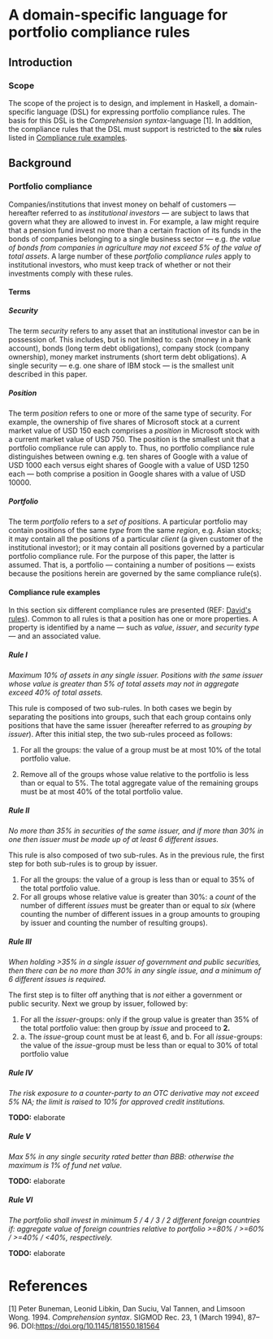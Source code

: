 # A domain-specific language for portfolio compliance rules

## Introduction

### Scope

The scope of the project is to design, and implement in Haskell, a domain-specific language (DSL) for expressing portfolio compliance rules. The basis for this DSL is the *Comprehension syntax*-language [1]. In addition, the compliance rules that the DSL must support is restricted to the **six** rules listed in [Compliance rule examples](#compliance-rule-examples).

## Background

### Portfolio compliance

Companies/institutions that invest money on behalf of customers — hereafter referred to as *institutional investors* — are subject to laws that govern what they are allowed to invest in. For example, a law might require that a pension fund invest no more than a certain fraction of its funds in the bonds of companies belonging to a single business sector — e.g. *the value of bonds from companies in agriculture may not exceed 5% of the value of total assets*. A large number of these *portfolio compliance rules* apply to institutional investors, who must keep track of whether or not their investments comply with these rules.

#### Terms

##### Security

The term *security* refers to any asset that an institutional investor can be in possession of. This includes, but is not limited to: cash (money in a bank account), bonds (long term debt obligations), company stock (company ownership), money market instruments (short term debt obligations). A single security — e.g. one share of IBM stock — is the smallest unit described in this paper.

##### Position

The term *position* refers to one or more of the same type of security. For example, the ownership of five shares of Microsoft stock at a current market value of USD 150 each comprises a *position* in Microsoft stock with a current market value of USD 750. The position is the smallest unit that a portfolio compliance rule can apply to. Thus, no portfolio compliance rule distinguishes between owning e.g. ten shares of Google with a value of USD 1000 each versus eight shares of Google with a value of USD 1250 each — both comprise a position in Google shares with a value of USD 10000.

##### Portfolio

The term *portfolio* refers to a *set of positions*. A particular portfolio may contain positions of the same *type* from the same *region*, e.g. Asian stocks; it may contain all the positions of a particular *client* (a given customer of the institutional investor); or it may contain all positions governed by a particular portfolio compliance rule. For the purpose of this paper, the latter is assumed. That is, a portfolio — containing a number of positions — exists because the positions herein are governed by the same compliance rule(s).

#### Compliance rule examples

In this section six different compliance rules are presented (REF: [David's rules](#a.1)). Common to all rules is that a position has one or more properties. A property is identified by a name — such as *value*, *issuer*, and *security type* — and an associated value.

##### Rule I

*Maximum 10% of assets in any single issuer. Positions with the same issuer whose value is greater than 5% of total assets may not in aggregate exceed 40% of total assets.*

This rule is composed of two sub-rules. In both cases we begin by separating the positions into groups, such that each group contains only positions that have the same issuer (hereafter referred to as *grouping by issuer*). After this initial step, the two sub-rules proceed as follows:

1. For all the groups: the value of a group must be at most 10% of the total portfolio value.

2. Remove all of the groups whose value relative to the portfolio is less than or equal to 5%. The total aggregate value of the remaining groups must be at most 40% of the total portfolio value.

##### Rule II

*No more than 35% in securities of the same issuer, and if more than 30% in one then issuer must be made up of at least 6 different issues.* 

This rule is also composed of two sub-rules. As in the previous rule, the first step for both sub-rules is to group by issuer.

1. For all the groups: the value of a group is less than or equal to 35% of the total portfolio value.
2. For all groups whose relative value is greater than 30%: a *count* of the number of different *issues* must be greater than or equal to *six* (where counting the number of different issues in a group amounts to grouping by issuer and counting the number of resulting groups).

##### Rule III

*When holding >35% in a single issuer of government and public securities, then there can be no more than 30% in any single issue, and a minimum of 6 different issues is required.*

The first step is to filter off anything that is *not* either a government or public security. Next we group by issuer, followed by:

1. For all the *issuer*-groups: only if the group value is greater than 35% of the total portfolio value: then group by *issue* and proceed to **2.**
2. a. The *issue*-group count must be at least 6, and
   b. For all *issue*-groups: the value of the *issue*-group must be less than or equal to 30% of total portfolio value

##### Rule IV

*The risk exposure to a counter-party to an OTC derivative may not exceed 5% NA; the limit is raised to 10% for approved credit institutions.*

**TODO:** elaborate

##### Rule V

*Max 5% in any single security rated better than BBB: otherwise the maximum is 1% of fund net value.*

**TODO:** elaborate

##### Rule VI

*The portfolio shall invest in minimum 5 / 4 / 3 / 2 different foreign countries if: aggregate value of foreign countries relative to portfolio >=80% / >=60% / >=40% / <40%, respectively.*

**TODO:** elaborate

# References

[1] Peter Buneman, Leonid Libkin, Dan Suciu, Val Tannen, and Limsoon Wong. 1994. *Comprehension syntax*. SIGMOD Rec. 23, 1 (March 1994), 87–96. DOI:https://doi.org/10.1145/181550.181564
